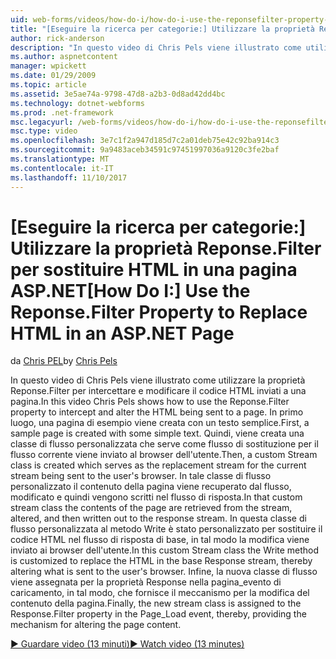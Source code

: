 ```yaml
---
uid: web-forms/videos/how-do-i/how-do-i-use-the-reponsefilter-property-to-replace-html-in-an-aspnet-page
title: "[Eseguire la ricerca per categorie:] Utilizzare la proprietà Reponse.Filter per sostituire HTML in una pagina ASP.NET | Documenti Microsoft"
author: rick-anderson
description: "In questo video di Chris Pels viene illustrato come utilizzare la proprietà Reponse.Filter per intercettare e modificare il codice HTML inviati a una pagina. Una pagina di esempio viene innanzitutto creata w..."
ms.author: aspnetcontent
manager: wpickett
ms.date: 01/29/2009
ms.topic: article
ms.assetid: 3e5ae74a-9798-47d8-a2b3-0d8ad42dd4bc
ms.technology: dotnet-webforms
ms.prod: .net-framework
msc.legacyurl: /web-forms/videos/how-do-i/how-do-i-use-the-reponsefilter-property-to-replace-html-in-an-aspnet-page
msc.type: video
ms.openlocfilehash: 3e7c1f2a947d185d7c2a01deb75e42c92ba914c3
ms.sourcegitcommit: 9a9483aceb34591c97451997036a9120c3fe2baf
ms.translationtype: MT
ms.contentlocale: it-IT
ms.lasthandoff: 11/10/2017
---
```

<a name="how-do-i-use-the-reponsefilter-property-to-replace-html-in-an-aspnet-page"></a><span data-ttu-id="42bfe-104">[Eseguire la ricerca per categorie:] Utilizzare la proprietà Reponse.Filter per sostituire HTML in una pagina ASP.NET</span><span class="sxs-lookup"><span data-stu-id="42bfe-104">[How Do I:] Use the Reponse.Filter Property to Replace HTML in an ASP.NET Page</span></span>
====================
<span data-ttu-id="42bfe-105">da [Chris PEL](https://twitter.com/chrispels)</span><span class="sxs-lookup"><span data-stu-id="42bfe-105">by [Chris Pels](https://twitter.com/chrispels)</span></span>

<span data-ttu-id="42bfe-106">In questo video di Chris Pels viene illustrato come utilizzare la proprietà Reponse.Filter per intercettare e modificare il codice HTML inviati a una pagina.</span><span class="sxs-lookup"><span data-stu-id="42bfe-106">In this video Chris Pels shows how to use the Reponse.Filter property to intercept and alter the HTML being sent to a page.</span></span> <span data-ttu-id="42bfe-107">In primo luogo, una pagina di esempio viene creata con un testo semplice.</span><span class="sxs-lookup"><span data-stu-id="42bfe-107">First, a sample page is created with some simple text.</span></span> <span data-ttu-id="42bfe-108">Quindi, viene creata una classe di flusso personalizzata che serve come flusso di sostituzione per il flusso corrente viene inviato al browser dell'utente.</span><span class="sxs-lookup"><span data-stu-id="42bfe-108">Then, a custom Stream class is created which serves as the replacement stream for the current stream being sent to the user's browser.</span></span> <span data-ttu-id="42bfe-109">In tale classe di flusso personalizzato il contenuto della pagina viene recuperato dal flusso, modificato e quindi vengono scritti nel flusso di risposta.</span><span class="sxs-lookup"><span data-stu-id="42bfe-109">In that custom stream class the contents of the page are retrieved from the stream, altered, and then written out to the response stream.</span></span> <span data-ttu-id="42bfe-110">In questa classe di flusso personalizzata al metodo Write è stato personalizzato per sostituire il codice HTML nel flusso di risposta di base, in tal modo la modifica viene inviato ai browser dell'utente.</span><span class="sxs-lookup"><span data-stu-id="42bfe-110">In this custom Stream class the Write method is customized to replace the HTML in the base Response stream, thereby altering what is sent to the user's browser.</span></span> <span data-ttu-id="42bfe-111">Infine, la nuova classe di flusso viene assegnata per la proprietà Response nella pagina\_evento di caricamento, in tal modo, che fornisce il meccanismo per la modifica del contenuto della pagina.</span><span class="sxs-lookup"><span data-stu-id="42bfe-111">Finally, the new stream class is assigned to the Response.Filter property in the Page\_Load event, thereby, providing the mechanism for altering the page content.</span></span>

[<span data-ttu-id="42bfe-112">&#9654; Guardare video (13 minuti)</span><span class="sxs-lookup"><span data-stu-id="42bfe-112">&#9654; Watch video (13 minutes)</span></span>](https://channel9.msdn.com/Blogs/ASP-NET-Site-Videos/how-do-i-use-the-reponsefilter-property-to-replace-html-in-an-aspnet-page)
